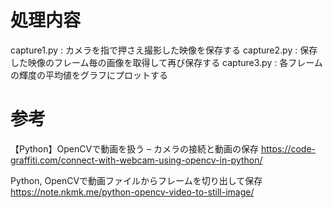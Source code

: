 # 処理内容
capture1.py : カメラを指で押さえ撮影した映像を保存する
capture2.py : 保存した映像のフレーム毎の画像を取得して再び保存する
capture3.py : 各フレームの輝度の平均値をグラフにプロットする

# 参考

【Python】OpenCVで動画を扱う – カメラの接続と動画の保存
https://code-graffiti.com/connect-with-webcam-using-opencv-in-python/

Python, OpenCVで動画ファイルからフレームを切り出して保存
https://note.nkmk.me/python-opencv-video-to-still-image/
